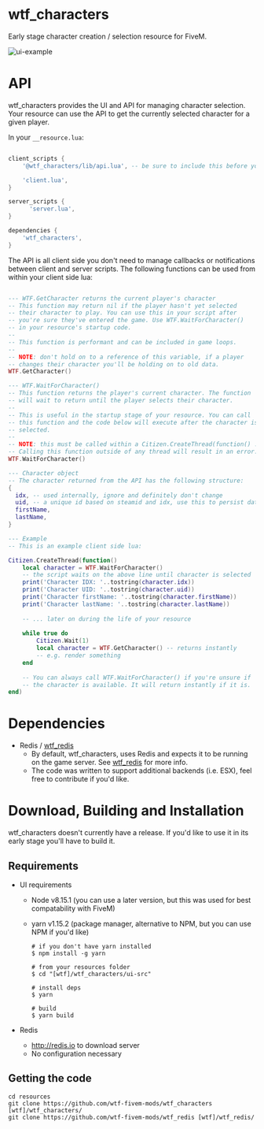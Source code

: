 # wtf_characters

Early stage character creation / selection resource for FiveM.

![ui-example](https://user-images.githubusercontent.com/79330/56710379-c6757180-66da-11e9-8c9c-0ca4ddc2e0e9.gif)

# API

wtf_characters provides the UI and API for managing character selection. Your resource can use the API to get the currently selected character for a given player.

In your `__resource.lua`:

```lua

client_scripts {
    '@wtf_characters/lib/api.lua', -- be sure to include this before your scripts

    'client.lua',
}

server_scripts {
      'server.lua',
}

dependencies {
    'wtf_characters',
}

```

The API is all client side you don't need to manage callbacks or notifications between client and server scripts. The following functions can be used from within your client side lua:

```lua

--- WTF.GetCharacter returns the current player's character
-- This function may return nil if the player hasn't yet selected
-- their character to play. You can use this in your script after
-- you're sure they've entered the game. Use WTF.WaitForCharacter()
-- in your resource's startup code.
--
-- This function is performant and can be included in game loops.
--
-- NOTE: don't hold on to a reference of this variable, if a player
-- changes their character you'll be holding on to old data.
WTF.GetCharacter()

--- WTF.WaitForCharacter()
-- This function returns the player's current character. The function
-- will wait to return until the player selects their character.
--
-- This is useful in the startup stage of your resource. You can call
-- this function and the code below will execute after the character is
-- selected.
--
-- NOTE: this must be called within a Citizen.CreateThread(function() ... end)
-- Calling this function outside of any thread will result in an error.
WTF.WaitForCharacter()

--- Character object
-- The character returned from the API has the following structure:
{
  idx, -- used internally, ignore and definitely don't change
  uid, -- a unique id based on steamid and idx, use this to persist data related to this character
  firstName,
  lastName,
}

--- Example
-- This is an example client side lua:

Citizen.CreateThread(function()
    local character = WTF.WaitForCharacter()
    -- the script waits on the above line until character is selected
    print('Character IDX: '..tostring(character.idx))
    print('Character UID: '..tostring(character.uid))
    print('Character firstName: '..tostring(character.firstName))
    print('Character lastName: '..tostring(character.lastName))
    
    -- ... later on during the life of your resource
    
    while true do
        Citizen.Wait(1)
        local character = WTF.GetCharacter() -- returns instantly
        -- e.g. render something
    end
    
    -- You can always call WTF.WaitForCharacter() if you're unsure if
    -- the character is available. It will return instantly if it is.
end)
```

# Dependencies

- Redis / [wtf_redis]
    - By default, wtf_characters, uses Redis and expects it to be running on the game server. See [wtf_redis] for
    more info.
    - The code was written to support additional backends (i.e. ESX), feel free to contribute if you'd like.
    
# Download, Building and Installation

wtf_characters doesn't currently have a release. If you'd like to use it in its early stage you'll have to build it.

## Requirements

- UI requirements
  - Node v8.15.1 (you can use a later version, but this was used for best compatability with FiveM)
  - yarn v1.15.2 (package manager, alternative to NPM, but you can use NPM if you'd like)

    ```shell
    # if you don't have yarn installed
    $ npm install -g yarn
    
    # from your resources folder
    $ cd "[wtf]/wtf_characters/ui-src"
    
    # install deps
    $ yarn
    
    # build
    $ yarn build
    ```

- Redis
  - http://redis.io to download server
  - No configuration necessary

## Getting the code
```
cd resources
git clone https://github.com/wtf-fivem-mods/wtf_characters [wtf]/wtf_characters/
git clone https://github.com/wtf-fivem-mods/wtf_redis [wtf]/wtf_redis/
```

[wtf_redis]: https://github.com/wtf-fivem-mods/wtf_redis
